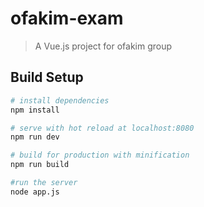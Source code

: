 # ofakim-exam

> A Vue.js project for ofakim group

## Build Setup

``` bash
# install dependencies
npm install

# serve with hot reload at localhost:8080
npm run dev

# build for production with minification
npm run build

#run the server
node app.js
```

